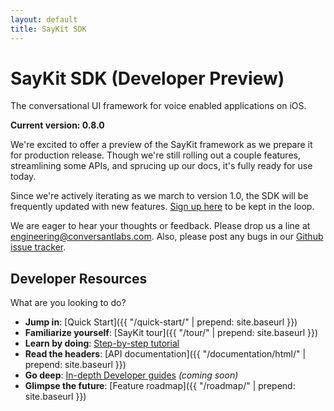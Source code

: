 ```yaml
---
layout: default
title: SayKit SDK
---
```


# SayKit SDK (Developer Preview)

The conversational UI framework for voice enabled applications on iOS.

**Current version: 0.8.0**

We're excited to offer a preview of the SayKit framework as we prepare it for production release. Though we're still rolling out a couple features, streamlining some APIs, and sprucing up our docs, it's fully ready for use today.

Since we're actively iterating as we march to version 1.0, the SDK will be frequently updated with new features. [Sign up here](http://www.conversantlabs.com/download) to be kept in the loop.

We are eager to hear your thoughts or feedback. Please drop us a line at [engineering@conversantlabs.com](mailto:engineering@conversantlabs.com). Also, please post any bugs in our [Github issue tracker](https://github.com/ConversantLabs/SayKitSDK/issues).

## <a name="developer-resources"></a> Developer Resources

What are you looking to do?

- **Jump in**: [Quick Start]({{ "/quick-start/" | prepend: site.baseurl }})
- **Familiarize yourself**: [SayKit tour]({{ "/tour/" | prepend: site.baseurl }})
- **Learn by doing**: [Step-by-step tutorial](#)
- **Read the headers**: [API documentation]({{ "/documentation/html/" | prepend: site.baseurl }})
- **Go deep**: [In-depth Developer guides](#) *(coming soon)*
- **Glimpse the future**: [Feature roadmap]({{ "/roadmap/" | prepend: site.baseurl }})
